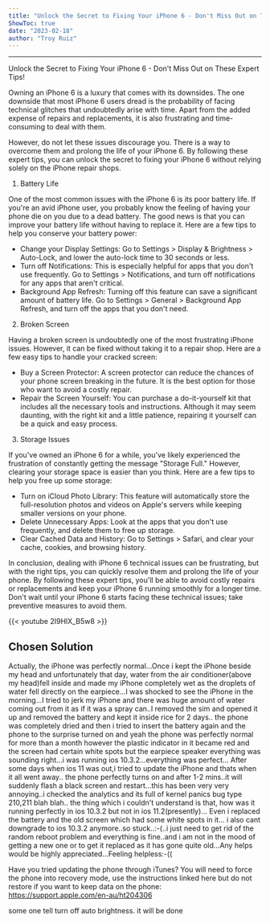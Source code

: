 ```yaml
---
title: "Unlock the Secret to Fixing Your iPhone 6 - Don't Miss Out on These Expert Tips!"
ShowToc: true 
date: "2023-02-18"
author: "Troy Ruiz"
---
```

*****
Unlock the Secret to Fixing Your iPhone 6 - Don't Miss Out on These Expert Tips!

Owning an iPhone 6 is a luxury that comes with its downsides. The one downside that most iPhone 6 users dread is the probability of facing technical glitches that undoubtedly arise with time. Apart from the added expense of repairs and replacements, it is also frustrating and time-consuming to deal with them. 

However, do not let these issues discourage you. There is a way to overcome them and prolong the life of your iPhone 6. By following these expert tips, you can unlock the secret to fixing your iPhone 6 without relying solely on the iPhone repair shops.

1. Battery Life

One of the most common issues with the iPhone 6 is its poor battery life. If you're an avid iPhone user, you probably know the feeling of having your phone die on you due to a dead battery. The good news is that you can improve your battery life without having to replace it. Here are a few tips to help you conserve your battery power:

- Change your Display Settings: Go to Settings > Display & Brightness > Auto-Lock, and lower the auto-lock time to 30 seconds or less.
- Turn off Notifications: This is especially helpful for apps that you don't use frequently. Go to Settings > Notifications, and turn off notifications for any apps that aren't critical.
- Background App Refresh: Turning off this feature can save a significant amount of battery life. Go to Settings > General > Background App Refresh, and turn off the apps that you don't need.

2. Broken Screen

Having a broken screen is undoubtedly one of the most frustrating iPhone issues. However, it can be fixed without taking it to a repair shop. Here are a few easy tips to handle your cracked screen:

- Buy a Screen Protector: A screen protector can reduce the chances of your phone screen breaking in the future. It is the best option for those who want to avoid a costly repair.
- Repair the Screen Yourself: You can purchase a do-it-yourself kit that includes all the necessary tools and instructions. Although it may seem daunting, with the right kit and a little patience, repairing it yourself can be a quick and easy process.

3. Storage Issues

If you've owned an iPhone 6 for a while, you've likely experienced the frustration of constantly getting the message "Storage Full." However, clearing your storage space is easier than you think. Here are a few tips to help you free up some storage:

- Turn on iCloud Photo Library: This feature will automatically store the full-resolution photos and videos on Apple's servers while keeping smaller versions on your phone.
- Delete Unnecessary Apps: Look at the apps that you don't use frequently, and delete them to free up storage.
- Clear Cached Data and History: Go to Settings > Safari, and clear your cache, cookies, and browsing history.

In conclusion, dealing with iPhone 6 technical issues can be frustrating, but with the right tips, you can quickly resolve them and prolong the life of your phone. By following these expert tips, you'll be able to avoid costly repairs or replacements and keep your iPhone 6 running smoothly for a longer time. Don't wait until your iPhone 6 starts facing these technical issues; take preventive measures to avoid them.

{{< youtube 2I9HlX_B5w8 >}} 



## Chosen Solution
 Actually, the iPhone was perfectly normal...Once i kept the iPhone beside my head and unfortunately that day, water from the air conditioner(above my head)fell inside and made my iPhone completely wet as the droplets of water fell directly on the earpiece...I was shocked to see the iPhone in the morning...I tried to jerk my iPhone and there was huge amount of water coming out from it as if it was a spray can..I removed the sim and opened it up and removed the battery and kept it inside rice for 2 days..
the phone was completely dried and then i tried to insert the battery again and the phone to the surprise turned on and yeah the phone was perfectly normal for more than a month however the plastic indicator in it became red and the screen had certain white spots but the earpiece speaker everything was sounding right...i was running ios 10.3.2...everything was perfect...
After some days when ios 11 was out,i tried to update the iPhone and thats when it all went away.. the phone perfectly turns on and after 1-2 mins..it will suddenly flash a black screen and restart...this has been very very annoying..i checked the analytics and its full of kernel panics bug type 210,211 blah blah.. the thing which i couldn't understand is that, how was it running perfectly in ios 10.3.2 but not in ios 11.2(presently)...
Even i replaced the battery and the old screen which had some white spots in it... i also cant downgrade to ios 10.3.2 anymore..so stuck..:-(..i just need to get rid of the random reboot problem and everything is fine..and i am not in the mood of getting a new one or to get it replaced as it has gone quite old...Any helps would be highly appreciated...Feeling helpless:-((

 Have you tried updating the phone through iTunes? You will need to force the phone into recovery mode, use the instructions linked here but do not restore if you want to keep data on the phone:
https://support.apple.com/en-au/ht204306

 some one tell turn off auto brightness. it will be done





